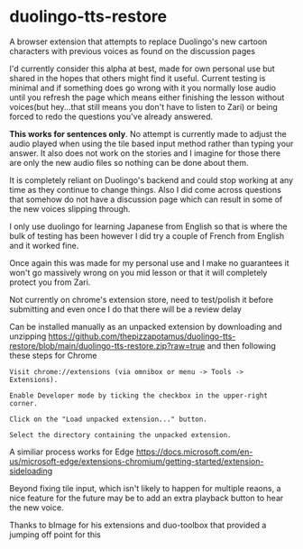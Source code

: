 # duolingo-tts-restore
A browser extension that attempts to replace Duolingo's new cartoon characters with previous voices as found on the discussion pages

I'd currently consider this alpha at best, made for own personal use but shared in the hopes that others might find it useful. Current testing is minimal and if something does go wrong with it you normally lose audio until you refresh the page which means either finishing the lesson without voices(but hey...that still means you don't have to listen to Zari) or being forced to redo the questions you've already answered.

**This works for sentences only**. No attempt is currently made to adjust the audio played when using the tile based input method rather than typing your answer. It also does not work on the stories and I imagine for those there are only the new audio files so nothing can be done about them.

It is completely reliant  on Duolingo's backend and could stop working at any time as they continue to change things. Also I did come across questions that somehow do not have a discussion page which can result in some of the new voices slipping through.

I only use duolingo for learning Japanese from English so that is where the bulk of testing has been however I did try a couple of French from English and it worked fine.

Once again this was made for my personal use and I make no guarantees it won't go massively wrong on you mid lesson or that it will completely protect you from Zari.

Not currently on chrome's extension store, need to test/polish it before submitting and even once I do that there will be a review delay 

Can be installed manually as an unpacked extension by downloading and unzipping https://github.com/thepizzapotamus/duolingo-tts-restore/blob/main/duolingo-tts-restore.zip?raw=true
and then following these steps for Chrome

    Visit chrome://extensions (via omnibox or menu -> Tools -> Extensions).
    
    Enable Developer mode by ticking the checkbox in the upper-right corner.
    
    Click on the "Load unpacked extension..." button.
    
    Select the directory containing the unpacked extension.

A similiar process works for Edge https://docs.microsoft.com/en-us/microsoft-edge/extensions-chromium/getting-started/extension-sideloading

Beyond fixing tile input, which isn't likely to happen for multiple reaons, a nice feature for the future may be to add an extra playback button to hear the new voice.

Thanks to bImage for his extensions and duo-toolbox that provided a jumping off point for this
